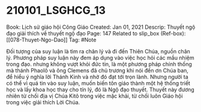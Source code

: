 # 210101_LSGHCG_13

Book: Lịch sử giáo hội Công Giáo
Created: Jan 01, 2021
Descrip: Thuyết ngộ đạo giải thích về thuyết ngộ đạo
Page: 147
Related to slip_box (Ref-box): [[078-Thuyet-Ngo-Dao]]
Tag: #Note

Đối tượng của suy luận là tìm ra chân lý và đi đến Thiên Chúa, nguồn chân lý. Phương pháp suy luận này đem áp dụng vào việc học hỏi các mầu nhiệm trong đạo. nhưng không vượt khỏi đức tin, là một phương pháp chính thống mà thánh Phaolô và ông Clemens đã chủ trương khi nói đến ơn Chúa ban, để hiểu ý nghĩa lời Thánh Kinh và nhờ đó đạt tới trọn lành. Nhưng người ta có thể vì quá tin vào suy luận, muốn biến tôn giáo thành một hệ thống triết học và lấy khoa học thay cho tín lý, đó là Ngộ đạo thuyết. Thuyết này đương nhiên từ chối địa vị Chúa Kitô trong việc mặc khải, từ chối luôn Giáo hội trong việc giải thích Lời Chúa.